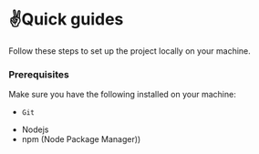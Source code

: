 <h1>✌️Quick guides</h1>

Follow these steps to set up the project locally on your machine.

<h3>Prerequisites</h3>

Make sure you have the following installed on your machine:

<ul>
  <li key=1>
    <link href='https://git-scm.com/'>

    Git
</link>
  </li>
  <li key=2>
    <link href='https://nodejs.org/en'>
    Nodejs
    </link>
  </li>
  <li key=3>
      <link href='https://www.npmjs.com/'>
    npm (Node Package Manager))
    </link>
    </li>
</ul>
